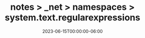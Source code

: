 ---
title: notes > _net > namespaces > system.text.regularexpressions
date: 2023-06-15T00:00:00-06:00
draft: false
---